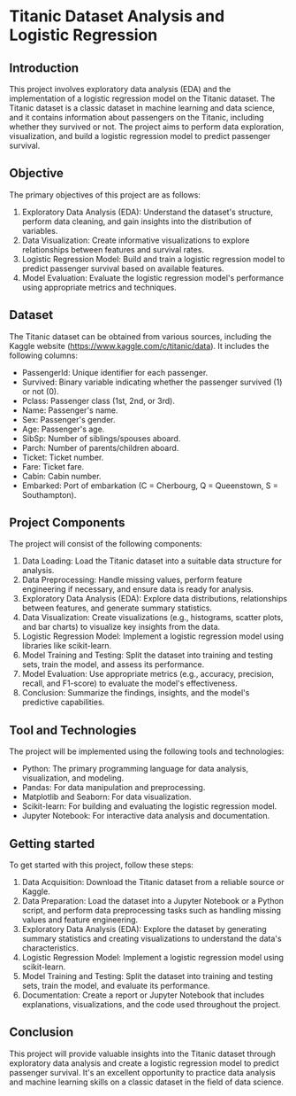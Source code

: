 # Titanic Dataset Analysis and Logistic Regression

## Introduction
This project involves exploratory data analysis (EDA) and the implementation of a logistic regression model on the Titanic dataset. The Titanic dataset is a classic dataset in machine learning and data science, and it contains information about passengers on the Titanic, including whether they survived or not. The project aims to perform data exploration, visualization, and build a logistic regression model to predict passenger survival.

## Objective
The primary objectives of this project are as follows:
1. Exploratory Data Analysis (EDA): Understand the dataset's structure, perform data cleaning, and gain insights into the distribution of variables.
2. Data Visualization: Create informative visualizations to explore relationships between features and survival rates.
3. Logistic Regression Model: Build and train a logistic regression model to predict passenger survival based on available features.
4. Model Evaluation: Evaluate the logistic regression model's performance using appropriate metrics and techniques.

## Dataset
The Titanic dataset can be obtained from various sources, including the Kaggle website (https://www.kaggle.com/c/titanic/data). It includes the following columns:

* PassengerId: Unique identifier for each passenger.
* Survived: Binary variable indicating whether the passenger survived (1) or not (0).
* Pclass: Passenger class (1st, 2nd, or 3rd).
* Name: Passenger's name.
* Sex: Passenger's gender.
* Age: Passenger's age.
* SibSp: Number of siblings/spouses aboard.
* Parch: Number of parents/children aboard.
* Ticket: Ticket number.
* Fare: Ticket fare.
* Cabin: Cabin number.
* Embarked: Port of embarkation (C = Cherbourg, Q = Queenstown, S = Southampton).

## Project Components
The project will consist of the following components:            
1. Data Loading: Load the Titanic dataset into a suitable data structure for analysis.
2. Data Preprocessing: Handle missing values, perform feature engineering if necessary, and ensure data is ready for analysis.
3. Exploratory Data Analysis (EDA): Explore data distributions, relationships between features, and generate summary statistics.
4. Data Visualization: Create visualizations (e.g., histograms, scatter plots, and bar charts) to visualize key insights from the data.
5. Logistic Regression Model: Implement a logistic regression model using libraries like scikit-learn.
6. Model Training and Testing: Split the dataset into training and testing sets, train the model, and assess its performance.
7. Model Evaluation: Use appropriate metrics (e.g., accuracy, precision, recall, and F1-score) to evaluate the model's effectiveness.
8. Conclusion: Summarize the findings, insights, and the model's predictive capabilities.

## Tool and Technologies
The project will be implemented using the following tools and technologies:

* Python: The primary programming language for data analysis, visualization, and modeling.
* Pandas: For data manipulation and preprocessing.
* Matplotlib and Seaborn: For data visualization.
* Scikit-learn: For building and evaluating the logistic regression model.
* Jupyter Notebook: For interactive data analysis and documentation.

## Getting started
To get started with this project, follow these steps:
1. Data Acquisition: Download the Titanic dataset from a reliable source or Kaggle.
2. Data Preparation: Load the dataset into a Jupyter Notebook or a Python script, and perform data preprocessing tasks such as handling missing values and feature engineering.
3. Exploratory Data Analysis (EDA): Explore the dataset by generating summary statistics and creating visualizations to understand the data's characteristics.
4. Logistic Regression Model: Implement a logistic regression model using scikit-learn.
5. Model Training and Testing: Split the dataset into training and testing sets, train the model, and evaluate its performance.
6. Documentation: Create a report or Jupyter Notebook that includes explanations, visualizations, and the code used throughout the project.

## Conclusion
This project will provide valuable insights into the Titanic dataset through exploratory data analysis and create a logistic regression model to predict passenger survival. It's an excellent opportunity to practice data analysis and machine learning skills on a classic dataset in the field of data science.
